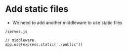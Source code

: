 # Add static files
* We need to add another middleware to use static files

`/server.js`

```
// middleware
app.use(express.static('./public'))
```




